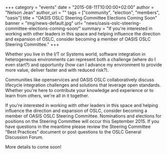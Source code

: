 +++
category = "events"
date = "2015-08-11T10:00:00+02:00"
author = "Nelson Jean"
author_uri = ""
tags = ["community", "election", "members", "oasis"]
title = "OASIS OSLC Steering Committee Elections Coming Soon"
banner = "img/news-default.jpg"
url= "news/oasis-oslc-steering-committee-elections-coming-soon/"
summary = "If you're interested in working with other leaders in this space and helping influence the direction and expansion of OSLC, consider becoming a member of OASIS OSLC Steering Committee."
+++

Whether you live in the I/T or Systems world, software integration in heterogeneous environments can represent both a challenge (where do I even start?) and opportunity (how can I advance my environment to provide more value, deliver faster and with reduced risk?).

Communities like openservices and OASIS OSLC collaboratively discuss lifecycle integration challenges and solutions that leverage open standards. Whether you're here to contribute your knowledge and experience or to learn from others, we're all in it together.

If you're interested in working with other leaders in this space and helping influence the direction and expansion of OSLC, consider becoming a member of OASIS OSLC Steering Committee.  Nominations and elections for positions on the Steering Committee will occur this September 2015. If you have questions in the meantime please review the Steering Committee “Best Practices” document or  post questions to the OSLC General Discussion Forum.

More details to come soon!
